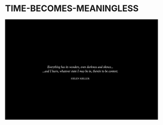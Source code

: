 # TIME-BECOMES-MEANINGLESS

<a href="https://www.youtube.com/watch?v=uD4izuDMUQA"><img src="/time.png" /></a>
